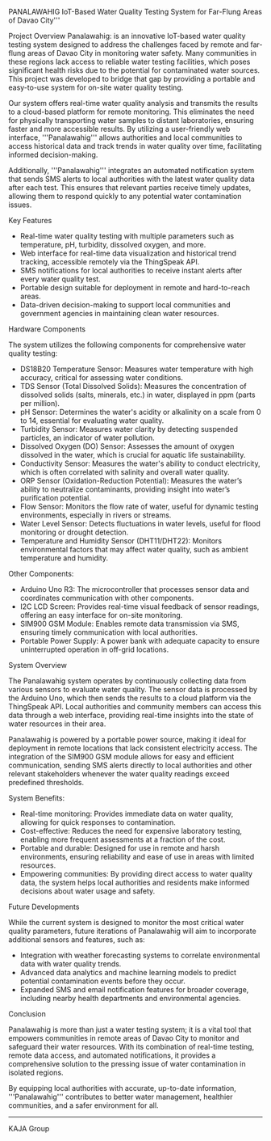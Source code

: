 <!-- START MIRAHEZE CONTENT -->

PANALAWAHIG
IoT-Based Water Quality Testing System for Far-Flung Areas of Davao City'''

Project Overview
Panalawahig: is an innovative IoT-based water quality testing system designed to address the challenges faced by remote and far-flung areas of Davao City in monitoring water safety. Many communities in these regions lack access to reliable water testing facilities, which poses significant health risks due to the potential for contaminated water sources. This project was developed to bridge that gap by providing a portable and easy-to-use system for on-site water quality testing.

Our system offers real-time water quality analysis and transmits the results to a cloud-based platform for remote monitoring. This eliminates the need for physically transporting water samples to distant laboratories, ensuring faster and more accessible results. By utilizing a user-friendly web interface, '''Panalawahig''' allows authorities and local communities to access historical data and track trends in water quality over time, facilitating informed decision-making.

Additionally, '''Panalawahig''' integrates an automated notification system that sends SMS alerts to local authorities with the latest water quality data after each test. This ensures that relevant parties receive timely updates, allowing them to respond quickly to any potential water contamination issues.

Key Features
* Real-time water quality testing with multiple parameters such as temperature, pH, turbidity, dissolved oxygen, and more.
* Web interface for real-time data visualization and historical trend tracking, accessible remotely via the ThingSpeak API.
* SMS notifications for local authorities to receive instant alerts after every water quality test.
* Portable design suitable for deployment in remote and hard-to-reach areas.
* Data-driven decision-making to support local communities and government agencies in maintaining clean water resources.

Hardware Components

The system utilizes the following components for comprehensive water quality testing:

* DS18B20 Temperature Sensor: Measures water temperature with high accuracy, critical for assessing water conditions.
* TDS Sensor (Total Dissolved Solids): Measures the concentration of dissolved solids (salts, minerals, etc.) in water, displayed in ppm (parts per million).
* pH Sensor: Determines the water's acidity or alkalinity on a scale from 0 to 14, essential for evaluating water quality.
* Turbidity Sensor: Measures water clarity by detecting suspended particles, an indicator of water pollution.
* Dissolved Oxygen (DO) Sensor: Assesses the amount of oxygen dissolved in the water, which is crucial for aquatic life sustainability.
* Conductivity Sensor: Measures the water's ability to conduct electricity, which is often correlated with salinity and overall water quality.
* ORP Sensor (Oxidation-Reduction Potential): Measures the water’s ability to neutralize contaminants, providing insight into water’s purification potential.
* Flow Sensor: Monitors the flow rate of water, useful for dynamic testing environments, especially in rivers or streams.
* Water Level Sensor: Detects fluctuations in water levels, useful for flood monitoring or drought detection.
* Temperature and Humidity Sensor (DHT11/DHT22): Monitors environmental factors that may affect water quality, such as ambient temperature and humidity.

Other Components:
* Arduino Uno R3: The microcontroller that processes sensor data and coordinates communication with other components.
* I2C LCD Screen: Provides real-time visual feedback of sensor readings, offering an easy interface for on-site monitoring.
* SIM900 GSM Module: Enables remote data transmission via SMS, ensuring timely communication with local authorities.
* Portable Power Supply: A power bank with adequate capacity to ensure uninterrupted operation in off-grid locations.

System Overview

The Panalawahig system operates by continuously collecting data from various sensors to evaluate water quality. The sensor data is processed by the Arduino Uno, which then sends the results to a cloud platform via the ThingSpeak API. Local authorities and community members can access this data through a web interface, providing real-time insights into the state of water resources in their area.

Panalawahig is powered by a portable power source, making it ideal for deployment in remote locations that lack consistent electricity access. The integration of the SIM900 GSM module allows for easy and efficient communication, sending SMS alerts directly to local authorities and other relevant stakeholders whenever the water quality readings exceed predefined thresholds.

System Benefits:
* Real-time monitoring: Provides immediate data on water quality, allowing for quick responses to contamination.
* Cost-effective: Reduces the need for expensive laboratory testing, enabling more frequent assessments at a fraction of the cost.
* Portable and durable: Designed for use in remote and harsh environments, ensuring reliability and ease of use in areas with limited resources.
* Empowering communities: By providing direct access to water quality data, the system helps local authorities and residents make informed decisions about water usage and safety.

Future Developments

While the current system is designed to monitor the most critical water quality parameters, future iterations of Panalawahig will aim to incorporate additional sensors and features, such as:
* Integration with weather forecasting systems to correlate environmental data with water quality trends.
* Advanced data analytics and machine learning models to predict potential contamination events before they occur.
* Expanded SMS and email notification features for broader coverage, including nearby health departments and environmental agencies.

Conclusion

Panalawahig is more than just a water testing system; it is a vital tool that empowers communities in remote areas of Davao City to monitor and safeguard their water resources. With its combination of real-time testing, remote data access, and automated notifications, it provides a comprehensive solution to the pressing issue of water contamination in isolated regions.

By equipping local authorities with accurate, up-to-date information, '''Panalawahig''' contributes to better water management, healthier communities, and a safer environment for all.

---

KAJA Group

<!-- END MIRAHEZE CONTENT -->
